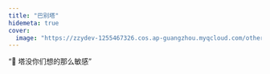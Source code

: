 ```yaml
---
title: "巴别塔"
hidemeta: true
cover:
  image: "https://zzydev-1255467326.cos.ap-guangzhou.myqcloud.com/other/cover/babel.png"
---
```


“🗼 塔没你们想的那么敏感”
